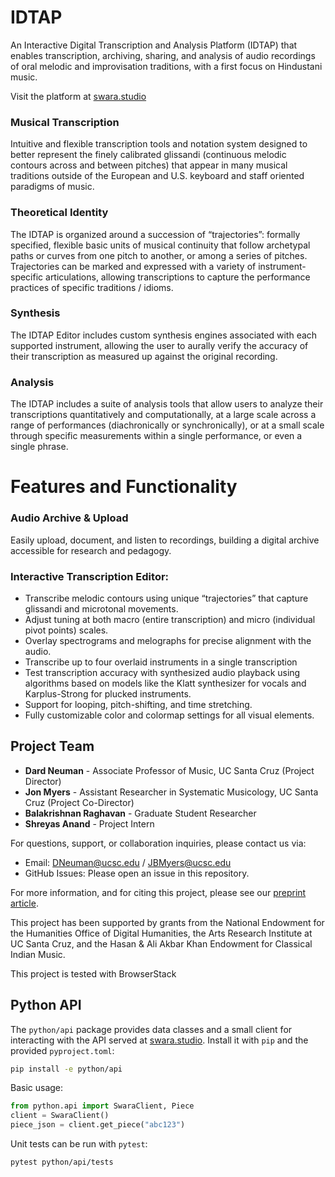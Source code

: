 # IDTAP

An Interactive Digital Transcription and Analysis Platform (IDTAP) that enables transcription, archiving, sharing, and analysis of audio recordings of oral melodic and improvisation traditions, with a first focus on Hindustani music.

Visit the platform at [swara.studio](https://swara.studio)

### Musical Transcription

Intuitive and flexible transcription tools and notation system designed to better represent the finely calibrated glissandi (continuous melodic contours across and between pitches) that appear in many musical traditions outside of the European and U.S. keyboard and staff oriented paradigms of music.

### Theoretical Identity

The IDTAP is organized around a succession of “trajectories”: formally specified, flexible basic units of musical continuity that follow archetypal paths or curves from one pitch to another, or among a series of pitches. Trajectories can be marked and expressed with a variety of instrument-specific articulations, allowing transcriptions to capture the performance practices of specific traditions / idioms.

### Synthesis

The IDTAP Editor includes custom synthesis engines associated with each supported instrument, allowing the user to aurally verify the accuracy of their transcription as measured up against the original recording.

### Analysis

The IDTAP includes a suite of analysis tools that allow users to analyze their transcriptions quantitatively and computationally, at a large scale across a range of performances (diachronically or synchronically), or at a small scale through specific measurements within a single performance, or even a single phrase.

# Features and Functionality

### Audio Archive & Upload

Easily upload, document, and listen to recordings, building a digital archive accessible for research and pedagogy.

### Interactive Transcription Editor:

- Transcribe melodic contours using unique “trajectories” that capture glissandi and microtonal movements.
- Adjust tuning at both macro (entire transcription) and micro (individual pivot points) scales.
- Overlay spectrograms and melographs for precise alignment with the audio.
- Transcribe up to four overlaid instruments in a single transcription
- Test transcription accuracy with synthesized audio playback using algorithms based on models like the Klatt synthesizer for vocals and Karplus-Strong for plucked instruments.
- Support for looping, pitch-shifting, and time stretching.
- Fully customizable color and colormap settings for all visual elements.

## Project Team

- **Dard Neuman** - Associate Professor of Music, UC Santa Cruz (Project Director)
- **Jon Myers** - Assistant Researcher in Systematic Musicology, UC Santa Cruz (Project Co-Director)
- **Balakrishnan Raghavan** - Graduate Student Researcher
- **Shreyas Anand** - Project Intern

For questions, support, or collaboration inquiries, please contact us via:
-	Email: DNeuman@ucsc.edu / JBMyers@ucsc.edu
-	GitHub Issues: Please open an issue in this repository.

For more information, and for citing this project, please see our [preprint article](https://osf.io/preprints/osf/jx3pk_v1). 

This project has been supported by grants from the National Endowment for the Humanities Office of Digital Humanities, the Arts Research Institute at UC Santa Cruz, and the Hasan & Ali Akbar Khan Endowment for Classical Indian Music.

This project is tested with BrowserStack

## Python API

The `python/api` package provides data classes and a small client for
interacting with the API served at [swara.studio](https://swara.studio).
Install it with `pip` and the provided `pyproject.toml`:

```bash
pip install -e python/api
```

Basic usage:

```python
from python.api import SwaraClient, Piece
client = SwaraClient()
piece_json = client.get_piece("abc123")
```

Unit tests can be run with `pytest`:

```bash
pytest python/api/tests
```
